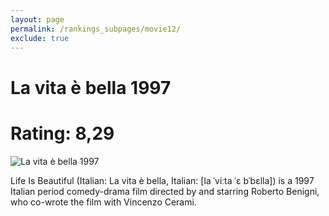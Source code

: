 ```yaml
---
layout: page
permalink: /rankings_subpages/movie12/
exclude: true
---
```

    
# La vita è bella 1997
# Rating: 8,29
![La vita è bella 1997](https://fwcdn.pl/fpo/02/08/208/8161942.7.webp)


Life Is Beautiful (Italian: La vita è bella, Italian: [la ˈviːta ˈɛ bˈbɛlla]) is a 1997 Italian period comedy-drama film directed by and starring Roberto Benigni, who co-wrote the film with Vincenzo Cerami.